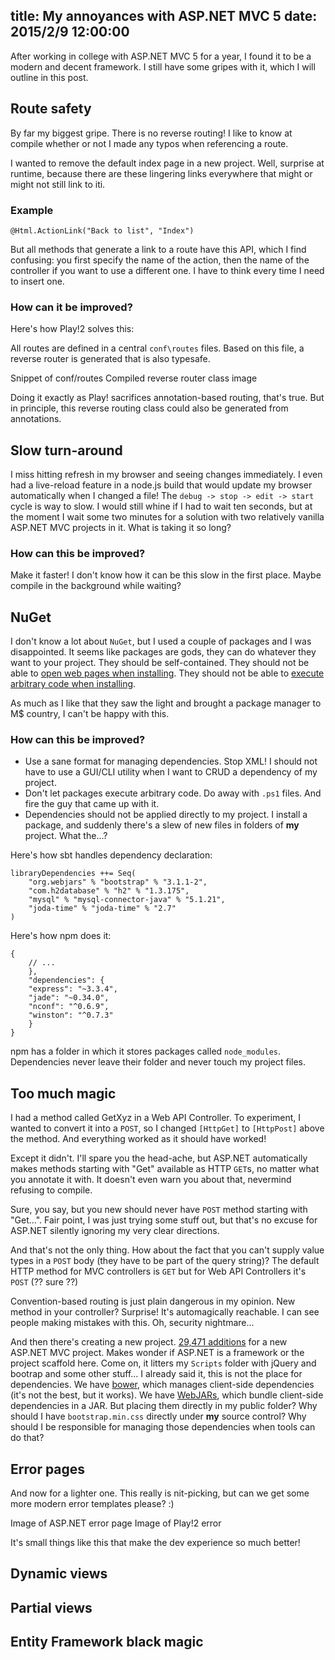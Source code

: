title: My annoyances with ASP.NET MVC 5
date: 2015/2/9 12:00:00
---

After working in college with ASP.NET MVC 5 for a year, I found it to be a modern and decent framework. I still have some gripes with it, which I will outline in this post.

<!-- more -->

## Route safety

By far my biggest gripe. There is no reverse routing! I like to know at compile whether or not I made any typos when referencing a route.

I wanted to remove the default index page in a new project. Well, surprise at runtime, because there are these lingering links everywhere that might or might not still link to iti.

### Example

    @Html.ActionLink("Back to list", "Index")

But all methods that generate a link to a route have this API, which I find confusing: you first specify the name of the action, then the name of the controller if you want to use a different one. I have to think every time I need to insert one.

### How can it be improved?

Here's how Play!2 solves this:

All routes are defined in a central `conf\routes` files. Based on this file, a reverse router is generated that is also typesafe.

Snippet of conf/routes
Compiled reverse router class image

Doing it exactly as Play! sacrifices annotation-based routing, that's true. But in principle, this reverse routing class could also be generated from annotations.

## Slow turn-around

I miss hitting refresh in my browser and seeing changes immediately. I even had a live-reload feature in a node.js build that would update my browser automatically when I changed a file! The `debug -> stop -> edit -> start` cycle is way to slow. I would still whine if I had to wait ten seconds, but at the moment I wait some two minutes for a solution with two relatively vanilla ASP.NET MVC projects in it. What is taking it so long?

### How can this be improved?

Make it faster! I don't know how it can be this slow in the first place. Maybe compile in the background while waiting?

## NuGet

I don't know a lot about `NuGet`, but I used a couple of packages and I was disappointed. It seems like packages are gods, they can do whatever they want to your project. They should be self-contained. They should not be able to [open web pages when installing](https://github.com/JamesNK/Newtonsoft.Json/blob/ee170dc5510bb3ffd35fc1b0d986f34e33c51ab9/Build/install.ps1#L3). They should not be able to [execute arbitrary code when installing](http://www.wenda.io/questions/3014489/executing-c-sharp-code-in-nuget-package.html).

As much as I like that they saw the light and brought a package manager to M$ country, I can't be happy with this.

### How can this be improved?

* Use a sane format for managing dependencies. Stop XML! I should not have to use a GUI/CLI utility when I want to CRUD a dependency of my project.
* Don't let packages execute arbitrary code. Do away with `.ps1` files. And fire the guy that came up with it.
* Dependencies should not be applied directly to my project. I install a package, and suddenly there's a slew of new files in folders of **my** project. What the...?

Here's how sbt handles dependency declaration:

    libraryDependencies ++= Seq(
        "org.webjars" % "bootstrap" % "3.1.1-2",
        "com.h2database" % "h2" % "1.3.175",
        "mysql" % "mysql-connector-java" % "5.1.21",
        "joda-time" % "joda-time" % "2.7"
    )

Here's how npm does it:

    {
        // ...
        },
        "dependencies": {
        "express": "~3.3.4",
        "jade": "~0.34.0",
        "nconf": "^0.6.9",
        "winston": "^0.7.3"
        }
    }

npm has a folder in which it stores packages called `node_modules`. Dependencies never leave their folder and never touch my project files.

## Too much magic

I had a method called GetXyz in a Web API Controller. To experiment, I wanted to convert it into a `POST`, so I changed `[HttpGet]` to `[HttpPost]` above the method. And everything worked as it should have worked!

Except it didn't. I'll spare you the head-ache, but ASP.NET automatically makes methods starting with "Get" available as HTTP `GET`s, no matter what you annotate it with. It doesn't even warn you about that, nevermind refusing to compile.

Sure, you say, but you new should never have `POST` method starting with "Get...". Fair point, I was just trying some stuff out, but that's no excuse for ASP.NET silently ignoring my very clear directions.

And that's not the only thing. How about the fact that you can't supply value types in a `POST` body (they have to be part of the query string)? The default HTTP method for MVC controllers is `GET` but for Web API Controllers it's `POST` (?? sure ??)

Convention-based routing is just plain dangerous in my opinion. New method in your controller? Surprise! It's automagically reachable. I can see people making mistakes with this. Oh, security nightmare...

And then there's creating a new project. [29,471 additions](https://github.com/thomastoye/nmct-dropclone/commit/950df0929c9d8fabad7d3049e07ef734080ca061) for a new ASP.NET MVC project. Makes wonder if ASP.NET is a framework or the project scaffold here. Come on, it litters my `Scripts` folder with jQuery and bootrap and some other stuff... I already said it, this is not the place for dependencies. We have [bower](http://bower.io), which manages client-side dependencies (it's not the best, but it works). We have [WebJARs](http://www.webjars.org/), which bundle client-side dependencies in a JAR. But placing them directly in my public folder? Why should I have `bootstrap.min.css` directly under **my** source control? Why should I be responsible for managing those dependencies when tools can do that?

## Error pages

And now for a lighter one. This really is nit-picking, but can we get some more modern error templates please? :)

Image of ASP.NET error page
Image of Play!2 error

It's small things like this that make the dev experience so much better!

## Dynamic views

## Partial views

## Entity Framework black magic

